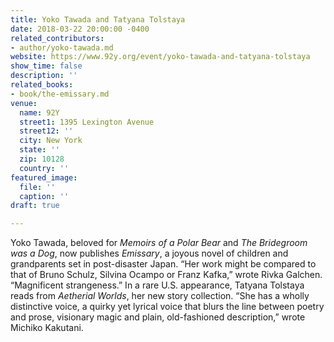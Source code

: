 ```yaml
---
title: Yoko Tawada and Tatyana Tolstaya
date: 2018-03-22 20:00:00 -0400
related_contributors:
- author/yoko-tawada.md
website: https://www.92y.org/event/yoko-tawada-and-tatyana-tolstaya
show_time: false
description: ''
related_books:
- book/the-emissary.md
venue:
  name: 92Y
  street1: 1395 Lexington Avenue
  street12: ''
  city: New York
  state: ''
  zip: 10128
  country: ''
featured_image:
  file: ''
  caption: ''
draft: true

---
```

Yoko Tawada, beloved for _Memoirs of a Polar Bear_ and _The Bridegroom was a Dog_, now publishes _Emissary_, a joyous novel of children and grandparents set in post-disaster Japan. “Her work might be compared to that of Bruno Schulz, Silvina Ocampo or Franz Kafka,” wrote Rivka Galchen. “Magnificent strangeness.” In a rare U.S. appearance, Tatyana Tolstaya reads from _Aetherial Worlds_, her new story collection. “She has a wholly distinctive voice, a quirky yet lyrical voice that blurs the line between poetry and prose, visionary magic and plain, old-fashioned description,” wrote Michiko Kakutani.